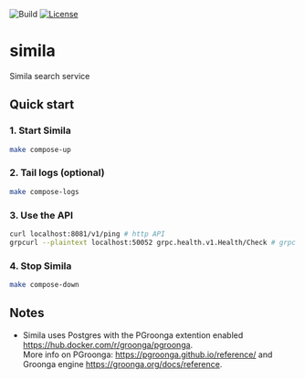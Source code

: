 ![Build](https://github.com/simila-io/simila/actions/workflows/build.yaml/badge.svg) [![License](https://img.shields.io/badge/License-Apache%202.0-blue.svg)](https://github.com/simila-io/simila/blob/master/LICENSE)
# simila
Simila search service

## Quick start

### 1. Start Simila

```bash
make compose-up
```

### 2. Tail logs (optional)

```bash
make compose-logs
```

### 3. Use the API
```bash
curl localhost:8081/v1/ping # http API
grpcurl --plaintext localhost:50052 grpc.health.v1.Health/Check # grpc API 
```

### 4. Stop Simila

```bash
make compose-down
```

## Notes

- Simila uses Postgres with the PGroonga extention enabled https://hub.docker.com/r/groonga/pgroonga.  
  More info on PGroonga: https://pgroonga.github.io/reference/ and Groonga engine https://groonga.org/docs/reference.
